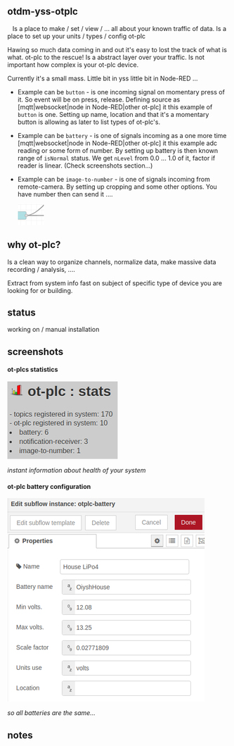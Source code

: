 ## otdm-yss-otplc

   Is a place to make / set / view / ... all about your known traffic of data. Is a place to set up your units / types / config ot-plc

Hawing so much data coming in and out it's easy to lost the track of what is what. ot-plc to the rescue! Is a abstract layer over your traffic. Is not important how complex is your ot-plc device. 

Currently it's a small mass. Little bit in yss little bit in Node-RED ... 



- Example can be `button` - is one incoming signal on momentary press of it. So event will be on press, release. Defining source as [mqtt|websocket|node in Node-RED|other ot-plc] it this example of `button` is one. Setting up name, location and that it's a momentary button is allowing as later to list types of ot-plc's.

- Example can be `battery` - is one of signals incoming as a one more time [mqtt|websocket|node in Node-RED|other ot-plc] it this example adc reading or some form of number. By setting up battery is then known range of `isNormal` status. We get `nLevel` from 0.0 ... 1.0 of it, factor if reader is linear. (Check screenshots section...)

- Example can be `image-to-number` - is one of signals incoming from remote-camera. By setting up cropping and some other options. You have number then can send it .... 
  
  ![](./ss_node-red-nodeOut.png)





## why ot-plc?

Is a clean way to organize channels, normalize data, make massive data recording / analysis, ....

Extract from system info fast on subject of specific type of device you are looking for or building.



## status

working on / manual installation 



## screenshots



#### ot-plcs statistics

![](./ss_stats_0.0.1.png)

*instant information about health of your system*



#### ot-plc battery configuration

![](./ss_otplc-battery.png)

*so all batteries are the same...*





## notes
